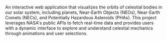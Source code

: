 An interactive web application that visualizes the orbits of celestial bodies in our solar system, including planets, Near-Earth Objects (NEOs), Near-Earth Comets (NECs), and Potentially Hazardous Asteroids (PHAs). This project leverages NASA's public APIs to fetch real-time data and provides users with a dynamic interface to explore and understand celestial mechanics through animations and user selections.